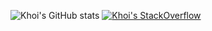 ![Khoi's GitHub stats](https://github-readme-stats.vercel.app/api?username=ngu-khoi&count_private=true&show_icons=true&theme=dracula)
[![Khoi's StackOverflow](https://github-readme-stackoverflow.vercel.app/?userID=18489845&layout=compact&theme=dark)](https://stackoverflow.com/users/18489845/ngu-khoi)

